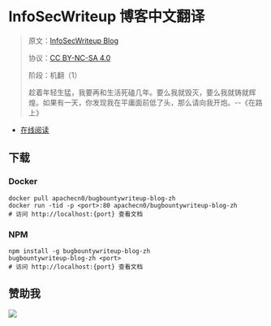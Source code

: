 <!--
    需要填充的占位符：
    
    README.md
    
        InfoSecWriteup 博客中文翻译：文档中文名
        InfoSecWriteup Blog：文档英文名
        https://infosecwriteups.com/：文档原始链接
        iswp：域名前缀
        飞龙：负责人名称
        wizardforcel：负责人 Github 用户名
        562826179：负责人 QQ
        bugbountywriteup-blog-zh：ApacheCN 的 Github 仓库名称
        bugbountywriteup-blog-zh：DockerHub 仓库名称
        bugbountywriteup-blog-zh：PYPI 包名称
        bugbountywriteup-blog-zh：NPM 包名称
    
    CNAME
    
        iswp：域名前缀

    index.html
    
        InfoSecWriteup 博客中文翻译：文档中文名
        #EF9406：显示颜色
        bugbountywriteup-blog-zh：ApacheCN 的 Github 仓库名称

    asset/docsify-flygon-footer.js
    
        bugbountywriteup-blog-zh：ApacheCN 的 Github 仓库名称
-->

# InfoSecWriteup 博客中文翻译

> 原文：[InfoSecWriteup Blog](https://infosecwriteups.com/)
> 
> 协议：[CC BY-NC-SA 4.0](http://creativecommons.org/licenses/by-nc-sa/4.0/)
> 
> 阶段：机翻（1）
> 
> 趁着年轻生猛，我要再和生活死磕几年。要么我就毁灭，要么我就铸就辉煌。如果有一天，你发现我在平庸面前低了头，那么请向我开炮。--《在路上》

* [在线阅读](https://iswp.flygon.net)
## 下载

### Docker

```
docker pull apachecn0/bugbountywriteup-blog-zh
docker run -tid -p <port>:80 apachecn0/bugbountywriteup-blog-zh
# 访问 http://localhost:{port} 查看文档
```

### NPM

```
npm install -g bugbountywriteup-blog-zh
bugbountywriteup-blog-zh <port>
# 访问 http://localhost:{port} 查看文档
```

## 赞助我

![](https://img-blog.csdnimg.cn/20200112005920729.png)
